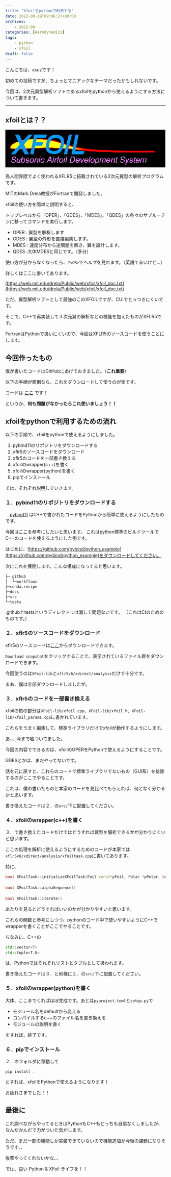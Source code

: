 ```yaml
---
title: "Xfoilをpythonで利用する"
date: 2022-09-19T09:06:27+09:00
archives:
    - 2022-09
categories: [Aerodynamics]
tags:
    - python
    - xfoil
draft: false
---
```


こんにちは、xsuzです！

初めての投稿ですが、ちょっとマニアックなテーマだったかもしれないです。

今回は、2次元翼型解析ソフトであるxfoilをpythonから使えるようにする方法について書きます。

---

## xfoilとは？？

[![](img/xfoil_logo.gif)][xfoil]

鳥人間界隈でよく使われるXFLR5に搭載されている2次元翼型の解析プログラムです。

MITのMark Drela教授がFortranで開発しました。

xfoilの使い方を簡単に説明すると、

トップレベルから「OPER」、「GDES」、「MDES」、「QDES」の各々のサブルーチンに移ってコマンドを実行します。

* OPER : 翼型を解析します
* GDES : 翼型の外形を直接編集します。
* MDES : 速度分布から逆問題を解き、翼を設計します。
* QDES :大体MDESと同じです。（多分）

使い方が分からなくなったら、`?<CR>`でヘルプを見れます。（英語で辛いけど…）

詳しくはここに書いてあります。

[https://web.mit.edu/drela/Public/web/xfoil/xfoil_doc.txt](https://web.mit.edu/drela/Public/web/xfoil/xfoil_doc.txt)


ただ、翼型解析ソフトとして最強のこのXFOILですが、CUIでとっつきにくいです。

そこで、C++で再実装して３次元翼の解析などの機能を加えたものがXFLR5です。

FortranはPythonで扱いにくいので、今回はXFLR5のソースコードを使うことにします。

## 今回作ったもの

僕が書いたコードはGitHubにあげておきました。（**これ重要**）

以下の手順が面倒なら、これをダウンロードして使うのが楽です。

コードは **[ここ](https://github.com/xsuz/xfoil-py)** です！

というか、**何も問題がなかったらこれ使いましょう！！**

## xfoilをpythonで利用するための流れ

以下の手順で、xfoilをpythonで使えるようにしました。

1. pybind11のリポジトリをダウンロードする
1. xflr5のソースコードをダウンロード
1. xflr5のコードを一部書き換える
1. xfoilのwrapper(c++)を書く
1. xfoilのwrapper(python)を書く
1. pipでインストール

では、それぞれ説明していきます。

### １．pybind11のリポジトリをダウンロードする

　[pybind11](https://github.com/pybind/pybind11) はC++で書かれたコードをPythonから簡単に使えるようにしたものです。

今回は[ここ](https://github.com/pybind/python_example)を参考にしたいと思います。
これはpython標準のビルドツールでC++のコードを使えるようにした例です。

はじめに、[https://github.com/pybind/python_example](https://github.com/pybind/python_example)をダウンロードしてください。

次にこれを展開します。こんな構成になってると思います。

```
├─.github
│  └─workflows
├─conda.recipe
├─docs
├─src
└─tests
```

.githubとtestsというディレクトリは消して問題ないです。
（これはCIのためのものです。）

### ２．xflr5のソースコードをダウンロード

xflr5のソースコードは[ここ](https://sourceforge.net/p/xflr5/code/HEAD/tree/trunk/xflr5/)からダウンロードできます。

`Download snapshot`をクリックすることで、表示されているファイル群をダウンロードできます。

今回使うのは`XFoil-lib`と`xflr5v6/xdirect/analysis`だけで十分です。

まあ、僕は全部ダウンロードしましたが。

### ３．xflr5のコードを一部書き換える

xfoilの核の部分は`XFoil-lib/xfoil.cpp`、`XFoil-lib/xfoil.h`、`XFoil-lib/xfoil_params.cpp`に書かれています。

これらをうまく編集して、標準ライブラリだけでxfoilが動作するようにします。

あ、、今まで嘘ついてました。

今回の内容でできるのは、xfoilのOPERをPythonで使えるようにすることです。

GDESとかは、まだやってないです。

話を元に戻すと、これらのコードで標準ライブラリでないもの（GUI系）を排除するのがここでやることです。

これは、僕の書いたものと本家のコードを見比べてもらえれば、何となく分かるかと思います。

書き換えたコードは２．の`src/`下に配置してください。

### ４．xfoilのwrapper(c++)を書く

３．で書き換えたコードだけではどうすれば翼型を解析できるかが分かりにくいと思います。

ここの処理を解析に使えるようにするためのコードが本家では`xflr5v6/xdirect/analysis/xfoiltask.cpp`に書いてあります。

特に、

```cpp
bool XFoilTask::initializeXFoilTask(Foil const*pFoil, Polar *pPolar, bool bViscous, bool bInitBL, bool bFromZero)

bool XFoilTask::alphaSequence()

bool XFoilTask::iterate()
```

あたりを見るとどうすればいいのかが分かりやすいと思います。

これらの関数と参考にしつつ、pythonのコード中で使いやすいようにC++でwrapperを書くことがここでやることです。

ちなみに、C++の

```cpp
std::vector<T>
std::tuple<T,U>
```

は、Pythonではそれぞれリストとタプルとして扱われます。

書き換えたコードは３．と同様に２．の`src/`下に配置してください。

### ５．xfoilのwrapper(python)を書く

大体、ここまでくればほぼ完成です。あとは`pyproject.toml`と`setup.py`で

* モジュール名をdefaultから変える
* コンパイルするc++のファイル名を書き換える
* モジュールの説明を書く

をすれば、終了です。

### ６．pipでインストール

２．のフォルダに移動して

```shell
pip install .
```

とすれば、xfoilをPythonで使えるようになります！

お疲れさまでした！！

## 最後に

これ調べながらやってるときはPythonもC++もどっちも自信なくしましたが、なんだかんだで力がついた気がします。

ただ、まだ一部の機能しか実装できていないので機能追加が今後の課題になりそうです、、

後輩やってくれないかな、、

では、良い Python & XFoil ライフを！！

[xfoil]:https://web.mit.edu/drela/Public/web/xfoil/